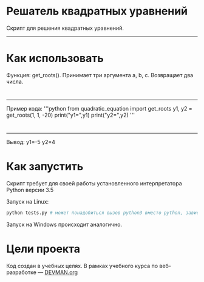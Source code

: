 # Решатель квадратных уравнений

Cкрипт для решения квадратных уравнений.
***
# Как использовать
Функция: get_roots().
Принимает три аргумента a, b, c.
Возвращает два числа.
#
***
Пример кода:
'''python
from quadratic_equation import get_roots
y1, y2 = get_roots(1, 1, -20)
print("y1=",y1)
print("y2=",y2)
'''
#
***
Вывод:
y1=-5
y2=4


# Как запустить

Скрипт требует для своей работы установленного интерпретатора Python версии 3.5

Запуск на Linux:

```bash
python tests.py # может понадобиться вызов python3 вместо python, зависит от настроек операционной системы
```

Запуск на Windows происходит аналогично.

# Цели проекта

Код создан в учебных целях. В рамках учебного курса по веб-разработке ― [DEVMAN.org](https://devman.org)
